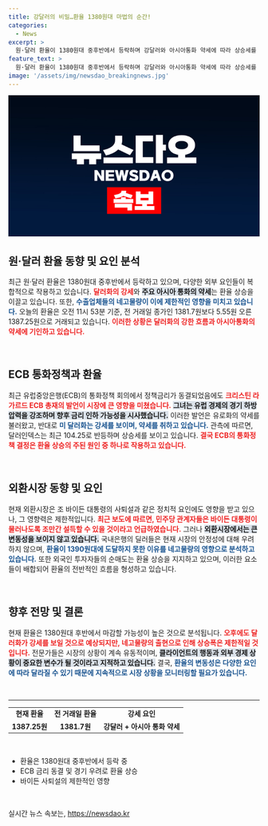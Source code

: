 ```yaml
---
title: 강달러의 비밀…환율 1380원대 마법의 순간!
categories:
  - News
excerpt: >
  원·달러 환율이 1380원대 중후반에서 등락하며 강달러와 아시아통화 약세에 따라 상승세를 보이고 있지만, 수출업체의 네고물량이 상승폭을 제한하고 있습니다. 또한 바이든 대통령 사퇴설이 외환시장에 미치는 영향은 크지 않아 보입니다.
feature_text: >
  원·달러 환율이 1380원대 중후반에서 등락하며 강달러와 아시아통화 약세에 따라 상승세를 보이고 있지만, 수출업체의 네고물량이 상승폭을 제한하고 있습니다. 또한 바이든 대통령 사퇴설이 외환시장에 미치는 영향은 크지 않아 보입니다.
image: '/assets/img/newsdao_breakingnews.jpg'
---
```


<p><img src="/assets/img/newsdao_breakingnews.jpg" alt="cryptoinkorea 속보" /></p>

<h2 data-ke-size="size26">원·달러 환율 동향 및 요인 분석</h2>

<p data-ke-size="size16">최근 원·달러 환율은 1380원대 중후반에서 등락하고 있으며, 다양한 외부 요인들이 복합적으로 작용하고 있습니다. <b><span style="color: #ee2323;">달러화의 강세</span></b>와 <b><span style="background-color: #21538527;">주요 아시아 통화의 약세</span></b>는 환율 상승을 이끌고 있습니다. 또한, <b><span style="color: #1a5490;">수출업체들의 네고물량이 이에 제한적인 영향을 미치고 있습니다.</span></b> 오늘의 환율은 오전 11시 53분 기준, 전 거래일 종가인 1381.7원보다 5.55원 오른 1387.25원으로 거래되고 있습니다. <b><span style="color: #ee2323;">이러한 상황은 달러화의 강한 흐름과 아시아통화의 약세에 기인하고 있습니다.</span></b></p>

<p data-ke-size="size16">&nbsp;</p>

<h2 data-ke-size="size26">ECB 통화정책과 환율</h2>

<p data-ke-size="size16">최근 유럽중앙은행(ECB)의 통화정책 회의에서 정책금리가 동결되었음에도 <b><span style="color: #ee2323;">크리스틴 라가르드 ECB 총재의 발언이 시장에 큰 영향을 미쳤습니다.</span></b> <b><span style="background-color: #21538527;">그녀는 유럽 경제의 경기 하방 압력을 강조하며 향후 금리 인하 가능성을 시사했습니다.</span></b> 이러한 발언은 유로화의 약세를 불러왔고, 반대로 <b><span style="color: #1a5490;">미 달러화는 강세를 보이며, 약세를 취하고 있습니다.</span></b> 관측에 따르면, 달러인덱스는 최근 104.25로 반등하며 상승세를 보이고 있습니다. <b><span style="color: #ee2323;">결국 ECB의 통화정책 결정은 환율 상승의 주된 원인 중 하나로 작용하고 있습니다.</span></b></p>

<p data-ke-size="size16">&nbsp;</p>

<h2 data-ke-size="size26">외환시장 동향 및 요인</h2>

<p data-ke-size="size16">현재 외환시장은 조 바이든 대통령의 사퇴설과 같은 정치적 요인에도 영향을 받고 있으나, 그 영향력은 제한적입니다. <b><span style="color: #ee2323;">최근 보도에 따르면, 민주당 관계자들은 바이든 대통령이 물러나도록 조만간 설득할 수 있을 것이라고 언급하였습니다.</span></b> 그러나 <b><span style="background-color: #21538527;">외환시장에서는 큰 변동성을 보이지 않고 있습니다.</span></b> 국내은행의 딜러들은 현재 시장의 안정성에 대해 우려하지 않으며, <b><span style="color: #1a5490;">환율이 1390원대에 도달하지 못한 이유를 네고물량의 영향으로 분석하고 있습니다.</span></b> 또한 외국인 투자자들의 순매도는 환율 상승을 지지하고 있으며, 이러한 요소들이 배합되어 환율의 전반적인 흐름을 형성하고 있습니다.</p>

<p data-ke-size="size16">&nbsp;</p>

<h2 data-ke-size="size26">향후 전망 및 결론</h2>

<p data-ke-size="size16">현재 환율은 1380원대 후반에서 마감할 가능성이 높은 것으로 분석됩니다. <b><span style="color: #ee2323;">오후에도 달러화가 강세를 보일 것으로 예상되지만, 네고물량의 출현으로 인해 상승폭은 제한적일 것입니다.</span></b> 전문가들은 시장의 상황이 계속 유동적이며, <b><span style="background-color: #21538527;">클라이언트의 행동과 외부 경제 상황이 중요한 변수가 될 것이라고 지적하고 있습니다.</span></b> 결국, <b><span style="color: #1a5490;">환율의 변동성은 다양한 요인에 따라 달라질 수 있기 때문에 지속적으로 시장 상황을 모니터링할 필요가 있습니다.</span></b></p>

<p data-ke-size="size16">&nbsp;</p>

<hr>

<table>
    <tr>
        <td style="text-align: center; height: 17px;"><b>현재 환율</b></td>
        <td style="text-align: center; height: 17px;"><b>전 거래일 환율</b></td>
        <td style="text-align: center; height: 17px;"><b>강세 요인</b></td>
    </tr>
    <tr>
        <td style="text-align: center; height: 17px;"><b>1387.25원</b></td>
        <td style="text-align: center; height: 17px;"><b>1381.7원</b></td>
        <td style="text-align: center; height: 17px;"><b>강달러 + 아시아 통화 약세</b></td>
    </tr>
</table>

<p data-ke-size="size16">&nbsp;</p>

<ul>
    <li>환율은 1380원대 중후반에서 등락 중</li>
    <li>ECB 금리 동결 및 경기 우려로 환율 상승</li>
    <li>바이든 사퇴설의 제한적인 영향</li>
</ul>

<p data-ke-size="size16">&nbsp;</p>
실시간 뉴스 속보는, <a href="https://newsdao.kr" rel="dofollow">https://newsdao.kr</a>


